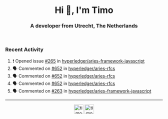 <h1 align="center">Hi 👋, I'm Timo</h1>
<h3 align="center">A developer from Utrecht, The Netherlands</h3>
<br/>
<!-- https://github.com/rahuldkjain/github-profile-readme-generator --!>

<!--  <p align="left"><img src="https://github-readme-stats.vercel.app/api?username=timoglastra&show_icons=true&count_private=true&" alt="timoglastra" /></p> --!>

<!--
Github language stats
<p align="left"><img src="https://github-readme-stats.vercel.app/api/top-langs/?username=timoglastra&layout=compact" alt="timoglastra" /><p>
-->

<!-- Codestats language stats -->
<!-- <p align="left"><img src="https://codestats-readme.vercel.app/api/top-langs/?username=timoglastra&layout=compact&language_count=12" alt="timoglastra" /><p>    --!>
  
<h3>Recent Activity</h3>

<!--START_SECTION:activity-->
1. ❗️ Opened issue [#265](https://github.com/hyperledger/aries-framework-javascript/issues/265) in [hyperledger/aries-framework-javascript](https://github.com/hyperledger/aries-framework-javascript)
2. 🗣 Commented on [#652](https://github.com/hyperledger/aries-rfcs/issues/652) in [hyperledger/aries-rfcs](https://github.com/hyperledger/aries-rfcs)
3. 🗣 Commented on [#652](https://github.com/hyperledger/aries-rfcs/issues/652) in [hyperledger/aries-rfcs](https://github.com/hyperledger/aries-rfcs)
4. 🗣 Commented on [#652](https://github.com/hyperledger/aries-rfcs/issues/652) in [hyperledger/aries-rfcs](https://github.com/hyperledger/aries-rfcs)
5. 🗣 Commented on [#263](https://github.com/hyperledger/aries-framework-javascript/issues/263) in [hyperledger/aries-framework-javascript](https://github.com/hyperledger/aries-framework-javascript)
<!--END_SECTION:activity-->

---

<p align="center">
<a href="https://twitter.com/timoglastra" target="blank"><img align="center" src="https://cdn.jsdelivr.net/npm/simple-icons@3.0.1/icons/twitter.svg" alt="timoglastra" height="30" width="30" /></a>
<a href="https://linkedin.com/in/timoglastra" target="blank"><img align="center" src="https://cdn.jsdelivr.net/npm/simple-icons@3.0.1/icons/linkedin.svg" alt="timoglastra" height="30" width="30" /></a>
</p>



